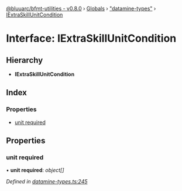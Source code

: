 [@bluuarc/bfmt-utilities - v0.8.0](../README.md) › [Globals](../globals.md) › ["datamine-types"](../modules/_datamine_types_.md) › [IExtraSkillUnitCondition](_datamine_types_.iextraskillunitcondition.md)

# Interface: IExtraSkillUnitCondition

## Hierarchy

* **IExtraSkillUnitCondition**

## Index

### Properties

* [unit required](_datamine_types_.iextraskillunitcondition.md#unit-required)

## Properties

###  unit required

• **unit required**: *object[]*

*Defined in [datamine-types.ts:245](https://github.com/BluuArc/bfmt-utilities/blob/master/src/datamine-types.ts#L245)*
